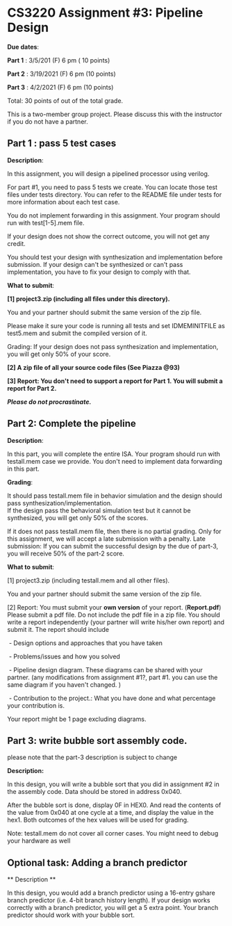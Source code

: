 # CS3220 Assignment #3: Pipeline Design 

**Due dates**: 

**Part 1**  : 3/5/201 (F) 6 pm  ( 10  points)

**Part 2** : 3/19/2021 (F) 6 pm  (10 points)

**Part 3** : 4/2/2021 (F) 6 pm  (10 points)

Total:  30 points of out of the total grade. 


This is a two-member group project. Please discuss this with the instructor if you do not have a partner. 

## Part 1 : pass 5 test cases 


**Description**:

In this assignment, you will design a pipelined processor using verilog. 

For part #1, you need to pass 5 tests we create. You can locate those test files under tests directory. You can refer to the README file under tests for more information about each test case. 

You do not implement forwarding in this assignment. Your program should run with test[1-5].mem file.  

If your design does not show the correct outcome, you will not get any credit. 

You should test your design with synthesization and implementation before submission. If your design can't be synthesized or can't pass implementation, 
you have to fix your design to comply with that. 
 

**What to submit**:

**[1] project3.zip (including all files under this directory).**

You and your partner should submit the same version of the zip file.

 Please make it sure your code is running all tests and set IDMEMINITFILE as test5.mem and submit the compiled version of  it. 

 Grading: 
 If your design does not pass synthesization and implementation, you will get only 50% of your score. 
 
**[2] A zip file of all your source code files (See Piazza @93)**

**[3] Report: You don't need to support a report for Part 1. You will submit a report for Part 2.** 

 

***Please do not procrastinate.*** 



## Part 2: Complete the pipeline  

**Description**: 

In this part, you will complete the entire ISA. Your program should run with testall.mem case we provide. You don't need to implement data forwarding in this part.




**Grading**:

It should pass testall.mem file in behavior simulation and the design should pass synthesization/implementation.  
If the design pass the behavioral simulation test but it cannot be synthesized, you will get only 50% of the scores. 

If it does not pass testall.mem file, then there is no partial grading. Only for this assignment, we will accept a late submission with a penalty. 
Late submission: If you can submit the successful design  by the due of part-3, you will receive 50% of the part-2 score. 



 

**What to submit**:

[1] project3.zip (including testall.mem and all other files).

You and your partner should submit the same version of the zip file.


[2] Report: You must submit your **own version** of your report. (**Report.pdf**) Please submit a pdf file. Do not include the pdf file in a zip file. You should write a report independently (your partner will write his/her own report) and submit it. The report should include

​     \- Design options and approaches that you have taken

​     \- Problems/issues and how you solved

​     \- Pipeline design diagram. These diagrams can be shared with your partner. (any modifications from assignment #1?, part #1. you can use the same diagram if you haven't changed. ) 

​     \- Contribution to the project.: What you have done and what percentage your contribution is.

Your report might be 1 page excluding diagrams.



## Part 3:  write bubble sort assembly code. 

please note that the part-3 description is subject to change

**Description:** 

In this design, you will write a bubble sort that you did in assignment #2 in the assembly code. 
Data should be stored in address 0x040.  

After the bubble sort is done, display 0F in HEX0. And read the contents of the value from 0x040 at one cycle at a time, and display the value in the hex1. Both outcomes of the hex values will be used for grading. 


Note: 
testall.mem do not cover all corner cases. You might need to debug your hardware as well 

## Optional task: Adding a branch predictor 

** Description ** 

In this design, you would add a branch predictor using a 16-entry gshare branch predictor (i.e. 4-bit branch history length). 
If your design works correctly with a branch predictor, you will get a 5 extra point. Your branch predictor should work with your bubble sort. 
